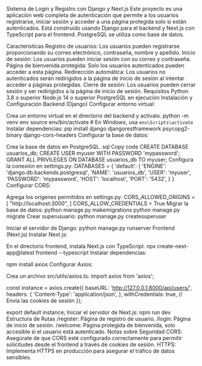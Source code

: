 Sistema de Login y Registro con Django y Next.js
Este proyecto es una aplicación web completa de autenticación que permite a los usuarios registrarse, iniciar sesión y acceder a una página protegida solo si están autenticados. Está construido usando Django para el backend y Next.js con TypeScript para el frontend. PostgreSQL se utiliza como base de datos.

Características
Registro de usuarios: Los usuarios pueden registrarse proporcionando su correo electrónico, contraseña, nombre y apellido.
Inicio de sesión: Los usuarios pueden iniciar sesión con su correo y contraseña.
Página de bienvenida protegida: Solo los usuarios autenticados pueden acceder a esta página.
Redirección automática: Los usuarios no autenticados serán redirigidos a la página de inicio de sesión al intentar acceder a páginas protegidas.
Cierre de sesión: Los usuarios pueden cerrar sesión y ser redirigidos a la página de inicio de sesión.
Requisitos
Python 3.8 o superior
Node.js 14 o superior
PostgreSQL en ejecución
Instalación y Configuración
Backend (Django)
Configurar entorno virtual:

Crea un entorno virtual en el directorio del backend y actívalo.
python -m venv env
source env/bin/activate  # En Windows, usa `env\Scripts\activate`
Instalar dependencias:
pip install django djangorestframework psycopg2-binary django-cors-headers
Configurar la base de datos:

Crea la base de datos en PostgreSQL.
sql
Copy code
CREATE DATABASE usuarios_db;
CREATE USER myuser WITH PASSWORD 'mypassword';
GRANT ALL PRIVILEGES ON DATABASE usuarios_db TO myuser;
Configura la conexión en settings.py:
DATABASES = {
    'default': {
        'ENGINE': 'django.db.backends.postgresql',
        'NAME': 'usuarios_db',
        'USER': 'myuser',
        'PASSWORD': 'mypassword',
        'HOST': 'localhost',
        'PORT': '5432',
    }
}
Configurar CORS:

Agrega los orígenes permitidos en settings.py:
CORS_ALLOWED_ORIGINS = [
    "http://localhost:3000",
]
CORS_ALLOW_CREDENTIALS = True
Migrar la base de datos:
python manage.py makemigrations
python manage.py migrate
Crear superusuario:
python manage.py createsuperuser


Iniciar el servidor de Django:
python manage.py runserver
Frontend (Next.js)
Instalar Next.js:

En el directorio frontend, instala Next.js con TypeScript.
npx create-next-app@latest frontend --typescript
Instalar dependencias:


npm install axios
Configurar Axios:

Crea un archivo src/utils/axios.ts:
import axios from 'axios';

const instance = axios.create({
    baseURL: 'http://127.0.0.1:8000/api/users/',
    headers: {
        'Content-Type': 'application/json',
    },
    withCredentials: true, // Envía las cookies de sesión
});

export default instance;
Iniciar el servidor de Next.js:
npm run dev
Estructura de Rutas
/register: Página de registro de usuario.
/login: Página de inicio de sesión.
/welcome: Página protegida de bienvenida, solo accesible si el usuario está autenticado.
Notas sobre Seguridad
CORS: Asegúrate de que CORS esté configurado correctamente para permitir solicitudes desde el frontend a través de cookies de sesión.
HTTPS: Implementa HTTPS en producción para asegurar el tráfico de datos sensibles.
